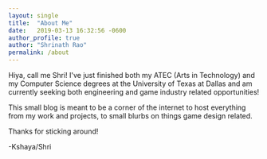 ```yaml
---
layout: single 
title:  "About Me"
date:   2019-03-13 16:32:56 -0600
author_profile: true
author: "Shrinath Rao"
permalink: /about
---
```

Hiya, call me Shri! I've just finished both my ATEC (Arts in Technology) and my Computer Science degrees at the University of Texas at Dallas and am currently seeking both engineering and game industry related opportunities!

This small blog is meant to be a corner of the internet to host everything from my work and projects, to small blurbs on things game design related.

Thanks for sticking around!

-Kshaya/Shri
